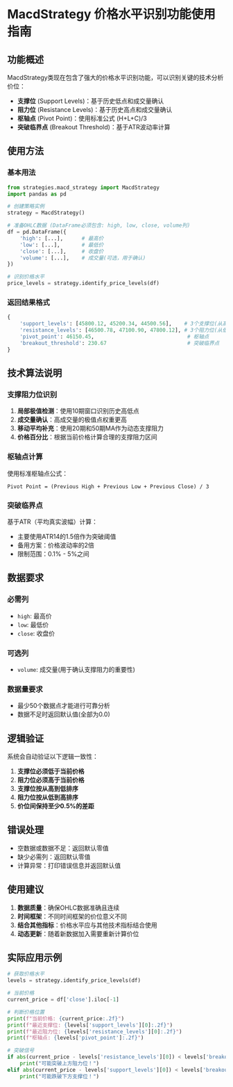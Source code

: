 # MacdStrategy 价格水平识别功能使用指南

## 功能概述

MacdStrategy类现在包含了强大的价格水平识别功能，可以识别关键的技术分析价位：

- **支撑位** (Support Levels)：基于历史低点和成交量确认
- **阻力位** (Resistance Levels)：基于历史高点和成交量确认  
- **枢轴点** (Pivot Point)：使用标准公式 (H+L+C)/3
- **突破临界点** (Breakout Threshold)：基于ATR波动率计算

## 使用方法

### 基本用法

```python
from strategies.macd_strategy import MacdStrategy
import pandas as pd

# 创建策略实例
strategy = MacdStrategy()

# 准备OHLC数据 (DataFrame必须包含: high, low, close, volume列)
df = pd.DataFrame({
    'high': [...],      # 最高价
    'low': [...],       # 最低价  
    'close': [...],     # 收盘价
    'volume': [...],    # 成交量(可选，用于确认)
})

# 识别价格水平
price_levels = strategy.identify_price_levels(df)
```

### 返回结果格式

```python
{
    'support_levels': [45800.12, 45200.34, 44500.56],    # 3个支撑位(从高到低)
    'resistance_levels': [46500.78, 47100.90, 47800.12], # 3个阻力位(从低到高)
    'pivot_point': 46150.45,                              # 枢轴点
    'breakout_threshold': 230.67                          # 突破临界点
}
```

## 技术算法说明

### 支撑阻力位识别

1. **局部极值检测**：使用10期窗口识别历史高低点
2. **成交量确认**：高成交量的极值点权重更高
3. **移动平均补充**：使用20期和50期MA作为动态支撑阻力
4. **价格百分比**：根据当前价格计算合理的支撑阻力区间

### 枢轴点计算

使用标准枢轴点公式：
```
Pivot Point = (Previous High + Previous Low + Previous Close) / 3
```

### 突破临界点

基于ATR（平均真实波幅）计算：
- 主要使用ATR14的1.5倍作为突破阈值
- 备用方案：价格波动率的2倍
- 限制范围：0.1% - 5%之间

## 数据要求

### 必需列
- `high`: 最高价
- `low`: 最低价  
- `close`: 收盘价

### 可选列
- `volume`: 成交量(用于确认支撑阻力的重要性)

### 数据量要求
- 最少50个数据点才能进行可靠分析
- 数据不足时返回默认值(全部为0.0)

## 逻辑验证

系统会自动验证以下逻辑一致性：

1. **支撑位必须低于当前价格**
2. **阻力位必须高于当前价格**  
3. **支撑位按从高到低排序**
4. **阻力位按从低到高排序**
5. **价位间保持至少0.5%的差距**

## 错误处理

- 空数据或数据不足：返回默认零值
- 缺少必需列：返回默认零值
- 计算异常：打印错误信息并返回默认值

## 使用建议

1. **数据质量**：确保OHLC数据准确且连续
2. **时间框架**：不同时间框架的价位意义不同
3. **结合其他指标**：价格水平应与其他技术指标结合使用
4. **动态更新**：随着新数据加入需要重新计算价位

## 实际应用示例

```python
# 获取价格水平
levels = strategy.identify_price_levels(df)

# 当前价格
current_price = df['close'].iloc[-1]

# 判断价格位置
print(f"当前价格: {current_price:.2f}")
print(f"最近支撑位: {levels['support_levels'][0]:.2f}")
print(f"最近阻力位: {levels['resistance_levels'][0]:.2f}")
print(f"枢轴点: {levels['pivot_point']:.2f}")

# 突破信号
if abs(current_price - levels['resistance_levels'][0]) < levels['breakout_threshold']:
    print("可能突破上方阻力位！")
elif abs(current_price - levels['support_levels'][0]) < levels['breakout_threshold']:
    print("可能跌破下方支撑位！")
```